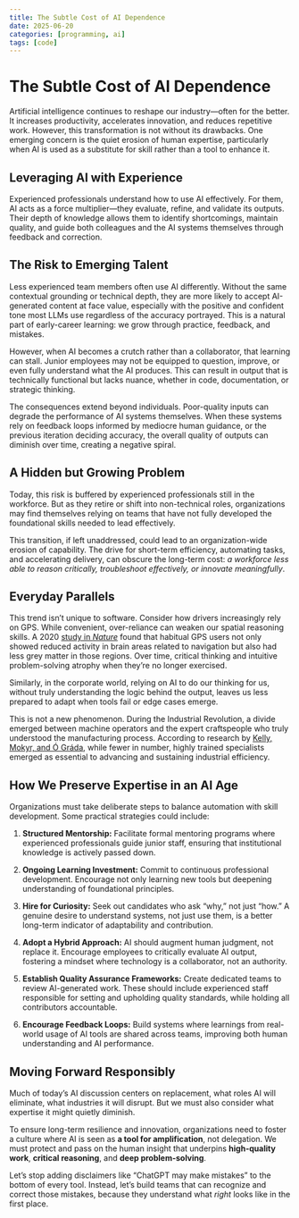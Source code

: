 ```yaml
---
title: The Subtle Cost of AI Dependence
date: 2025-06-20
categories: [programming, ai]
tags: [code]
---
```


# The Subtle Cost of AI Dependence

Artificial intelligence continues to reshape our industry—often for the better. It increases productivity, accelerates innovation, and reduces repetitive work. However, this transformation is not without its drawbacks. One emerging concern is the quiet erosion of human expertise, particularly when AI is used as a substitute for skill rather than a tool to enhance it.

<!-- more -->

## Leveraging AI with Experience

Experienced professionals understand how to use AI effectively. For them, AI acts as a force multiplier—they evaluate, refine, and validate its outputs. Their depth of knowledge allows them to identify shortcomings, maintain quality, and guide both colleagues and the AI systems themselves through feedback and correction.

## The Risk to Emerging Talent

Less experienced team members often use AI differently. Without the same contextual grounding or technical depth, they are more likely to accept AI-generated content at face value, especially with the positive and confident tone most LLMs use regardless of the accuracy portrayed. This is a natural part of early-career learning: we grow through practice, feedback, and mistakes.

However, when AI becomes a crutch rather than a collaborator, that learning can stall. Junior employees may not be equipped to question, improve, or even fully understand what the AI produces. This can result in output that is technically functional but lacks nuance, whether in code, documentation, or strategic thinking.

The consequences extend beyond individuals. Poor-quality inputs can degrade the performance of AI systems themselves. When these systems rely on feedback loops informed by mediocre human guidance, or the previous iteration deciding accuracy, the overall quality of outputs can diminish over time, creating a negative spiral.

## A Hidden but Growing Problem

Today, this risk is buffered by experienced professionals still in the workforce. But as they retire or shift into non-technical roles, organizations may find themselves relying on teams that have not fully developed the foundational skills needed to lead effectively.

This transition, if left unaddressed, could lead to an organization-wide erosion of capability. The drive for short-term efficiency, automating tasks, and accelerating delivery, can obscure the long-term cost: _a workforce less able to reason critically, troubleshoot effectively, or innovate meaningfully_.

## Everyday Parallels

This trend isn’t unique to software. Consider how drivers increasingly rely on GPS. While convenient, over-reliance can weaken our spatial reasoning skills. A 2020 [study in *Nature*](https://www.nature.com/articles/s41598-020-62877-0) found that habitual GPS users not only showed reduced activity in brain areas related to navigation but also had less grey matter in those regions. Over time, critical thinking and intuitive problem-solving atrophy when they’re no longer exercised.

Similarly, in the corporate world, relying on AI to do our thinking for us, without truly understanding the logic behind the output, leaves us less prepared to adapt when tools fail or edge cases emerge.

This is not a new phenomenon. During the Industrial Revolution, a divide emerged between machine operators and the expert craftspeople who truly understood the manufacturing process. According to research by [Kelly, Mokyr, and Ó Gráda](https://cepr.org/multimedia/mechanics-industrial-revolution), while fewer in number, highly trained specialists emerged as essential to advancing and sustaining industrial efficiency.

## How We Preserve Expertise in an AI Age

Organizations must take deliberate steps to balance automation with skill development. Some practical strategies could include:

1. **Structured Mentorship:**
   Facilitate formal mentoring programs where experienced professionals guide junior staff, ensuring that institutional knowledge is actively passed down.

2. **Ongoing Learning Investment:**
   Commit to continuous professional development. Encourage not only learning new tools but deepening understanding of foundational principles.

3. **Hire for Curiosity:**
   Seek out candidates who ask “why,” not just “how.” A genuine desire to understand systems, not just use them, is a better long-term indicator of adaptability and contribution.

4. **Adopt a Hybrid Approach:**
   AI should augment human judgment, not replace it. Encourage employees to critically evaluate AI output, fostering a mindset where technology is a collaborator, not an authority.

5. **Establish Quality Assurance Frameworks:**
   Create dedicated teams to review AI-generated work. These should include experienced staff responsible for setting and upholding quality standards, while holding all contributors accountable.

6. **Encourage Feedback Loops:**
   Build systems where learnings from real-world usage of AI tools are shared across teams, improving both human understanding and AI performance.

## Moving Forward Responsibly

Much of today’s AI discussion centers on replacement, what roles AI will eliminate, what industries it will disrupt. But we must also consider what expertise it might quietly diminish.

To ensure long-term resilience and innovation, organizations need to foster a culture where AI is seen as **a tool for amplification**, not delegation. We must protect and pass on the human insight that underpins **high-quality work**, **critical reasoning**, and **deep problem-solving**.

Let’s stop adding disclaimers like “ChatGPT may make mistakes” to the bottom of every tool. Instead, let’s build teams that can recognize and correct those mistakes, because they understand what _right_ looks like in the first place.
